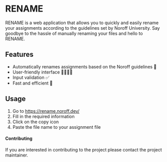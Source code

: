 # RENAME

RENAME is a web application that allows you to quickly and easily rename your assignments according to the guidelines set by Noroff University. Say goodbye to the hassle of manually renaming your files and hello to RENAME.

## Features

- Automatically renames assignments based on the Noroff guidelines 🔄
- User-friendly interface 👩‍💻👨‍💻
- Input validation ✅
- Fast and efficient 🚀

## Usage

1. Go to https://rename.noroff.dev/
2. Fill in the required information
3. Click on the copy icon
4. Paste the file name to your assignment file

#### Contributing

If you are interested in contributing to the project please contact the project maintainer.
